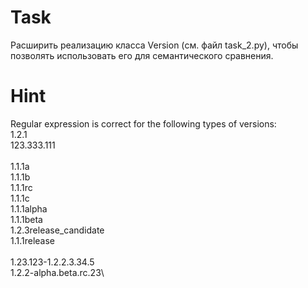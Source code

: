 # Task
Расширить реализацию класса Version (см. файл task_2.py), чтобы позволять использовать его для семантического сравнения.

# Hint
Regular expression is correct for the following types of versions:\
1.2.1\
123.333.111\
\
1.1.1a\
1.1.1b\
1.1.1rc\
1.1.1c\
1.1.1alpha\
1.1.1beta\
1.2.3release_candidate\
1.1.1release\
\
1.23.123-1.2.2.3.34.5\
1.2.2-alpha.beta.rc.23\

